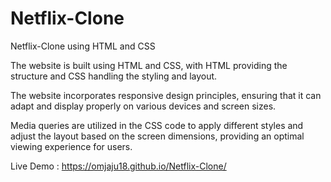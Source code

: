 # Netflix-Clone
 Netflix-Clone using HTML and CSS
 
The website is built using HTML and CSS, with HTML providing the structure and CSS handling the styling and layout.

The website incorporates responsive design principles, ensuring that it can adapt and display properly on various devices and screen sizes.

Media queries are utilized in the CSS code to apply different styles and adjust the layout based on the screen dimensions, providing an optimal viewing experience for users.

Live Demo : https://omjaju18.github.io/Netflix-Clone/
